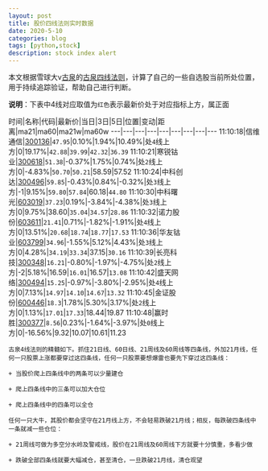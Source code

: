 ```yaml
---
layout: post
title: 股价四线法则实时数据
date: 2020-5-10
categories: blog
tags: [python,stock]
description: stock index alert
---
```



本文根据雪球大v[古泉](https://xueqiu.com/u/7148646888)的[古泉四线法则](https://xueqiu.com/7148646888/130498192)，计算了自己的一些自选股当前所处位置，用于持续追踪验证，帮助自己进行判断。

**说明**：下表中4线对应取值为`红色`表示最新价处于对应指标上方，属正面

时间|名称|代码|最新价|当日|3日|5日|位置|变动|距离|ma21|ma60|ma21w|ma60w
---|---|---|---|---|---|---|---|---
11:10:18|信维通信|[300136](https://xueqiu.com/S/SZ300136)|`47.95`|0.10%|1.94%|10.49%|处`4`线上方|0|19.17%|`42.88`|`39.99`|`42.32`|`36.39`
11:10:21|寒锐钴业|[300618](https://xueqiu.com/S/SZ300618)|`51.38`|-0.37%|1.75%|0.74%|处`2`线上方|0|-4.83%|`50.70`|`50.21`|58.59|57.52
11:10:24|中科创达|[300496](https://xueqiu.com/S/SZ300496)|`59.85`|-0.43%|0.84%|-0.32%|处`3`线上方|-1|9.15%|`59.80`|`57.84`|60.18|`44.80`
11:10:30|中科曙光|[603019](https://xueqiu.com/S/SH603019)|`37.23`|0.19%|-3.84%|-4.38%|处`3`线上方|0|9.75%|38.60|`35.04`|`34.57`|`28.86`
11:10:32|诺力股份|[603611](https://xueqiu.com/S/SH603611)|`21.41`|0.71%|-1.82%|-1.91%|处`4`线上方|0|13.51%|`20.68`|`18.74`|`18.77`|`17.53`
11:10:36|华友钴业|[603799](https://xueqiu.com/S/SH603799)|`34.96`|-1.55%|5.12%|4.43%|处`3`线上方|0|4.28%|`34.19`|`33.34`|37.15|`30.16`
11:10:39|长亮科技|[300348](https://xueqiu.com/S/SZ300348)|`16.21`|-0.80%|-1.97%|-4.75%|处`2`线上方|-2|5.18%|16.59|`16.01`|16.57|`13.08`
11:10:42|盛天网络|[300494](https://xueqiu.com/S/SZ300494)|`15.25`|-0.97%|-3.80%|-2.95%|处`4`线上方|0|7.13%|`14.97`|`14.10`|`14.67`|`13.32`
11:10:45|金证股份|[600446](https://xueqiu.com/S/SH600446)|`18.3`|1.78%|5.30%|3.17%|处`2`线上方|0|1.13%|`17.01`|`17.33`|18.44|19.87
11:10:48|赢时胜|[300377](https://xueqiu.com/S/SZ300377)|`8.56`|0.23%|-1.64%|-3.97%|处`0`线上方|0|-16.56%|9.32|10.07|10.61|11.23

```
古泉4线法则的精髓如下。抓住21日线、60日线、21周线及60周线等四条线，外加21月线，任何一只股票上涨都要穿过这四条线，任何一只股票要想爆雷也要先下穿过这四条线：

+ 当股价爬上四条线中的两条可以少量建仓

+ 爬上四条线中的三条可以加大仓位

+ 爬上四条线中的四条可以全仓

任何一只大牛，其股价都会坚守在21月线上方，不会轻易跌破21月线；相反，每跌破四条线中一条就减一些仓位：

+ 21周线可做为多空分水岭及警戒线，股价在21周线及60周线下方就要十分慎重，多看少做

+ 跌破全部四条线就要大幅减仓，甚至清仓，一旦跌破21月线，清仓观望
```